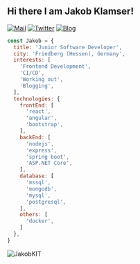 <h2> Hi there I am Jakob Klamser! </h2>

[![Mail](https://img.shields.io/badge/Mail-mail@jakobklamser.net-red)](mailto:mail@jakobklamser.net)
[![Twitter](https://img.shields.io/badge/Twitter-%JakobKIT-blue)](https://twitter.com/JakobKIT)
[![Blog](https://img.shields.io/badge/Blog-jakobklamser.net-brightgreen)](https://jakobklamser.net)

```javascript
const Jakob = {
  title: 'Junior Software Developer',
  city: 'Friedberg (Hessen), Germany',
  interests: [
    'Frontend Development',
    'CI/CD',
    'Working out',
    'Blogging',
  ],
  technologies: {
    frontEnd: [
      'react',
      'angular',
      'bootstrap',
    ],
    backEnd: [
      'nodejs',
      'express',
      'spring boot',
      'ASP.NET Core',
    ],
    database: [
      'mssql',
      'mongodb',
      'mysql',
      'postgresql',
    ],
    others: [
      'docker',
    ]
  },
}
```
<p align="left">
  <img src="https://github-readme-stats.vercel.app/api?username=JakobKIT&show_icons=true" alt="JakobKIT" /> 
</p>
